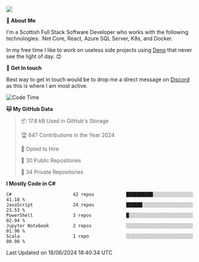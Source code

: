 <img src="https://github.com/jasonhughes94/jasonhughes94/blob/main/header.png?raw=true">

**:tangerine: About Me**

I'm a Scottish Full Stack Software Developer who works with the following technologies: .Net Core, React, Azure SQL Server, K8s, and Docker.

In my free time I like to work on useless side projects using [Deno](https://deno.land/) that never see the light of day. 😊

**:speech_balloon: Get In touch**

Best way to get in touch would be to drop me a direct message on [Discord](https://discordapp.com/users/206498666976903169) as this is where I am most active.

<!--START_SECTION:waka-->
![Code Time](http://img.shields.io/badge/Code%20Time-1%2C121%20hrs%2017%20mins-blue)

**🐱 My GitHub Data** 

> 📦 17.8 kB Used in GitHub's Storage 
 > 
> 🏆 647 Contributions in the Year 2024
 > 
> 💼 Opted to Hire
 > 
> 📜 30 Public Repositories 
 > 
> 🔑 34 Private Repositories 
 > 
**I Mostly Code in C#** 

```text
C#                       42 repos            ██████████░░░░░░░░░░░░░░░   41.18 % 
JavaScript               24 repos            ██████░░░░░░░░░░░░░░░░░░░   23.53 % 
PowerShell               3 repos             █░░░░░░░░░░░░░░░░░░░░░░░░   02.94 % 
Jupyter Notebook         2 repos             ░░░░░░░░░░░░░░░░░░░░░░░░░   01.96 % 
Scala                    1 repo              ░░░░░░░░░░░░░░░░░░░░░░░░░   00.98 % 
```




 Last Updated on 18/06/2024 18:40:34 UTC
<!--END_SECTION:waka-->
